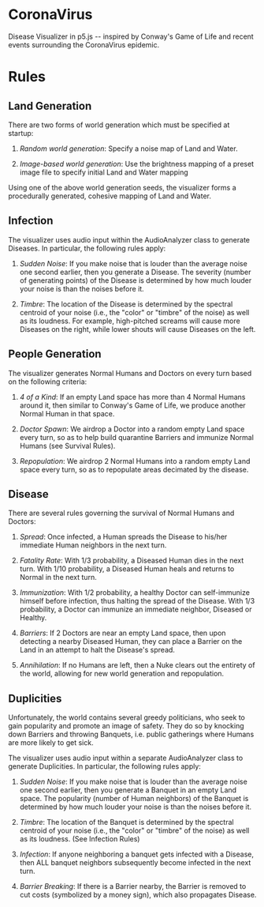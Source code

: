# CoronaVirus
Disease Visualizer in p5.js -- inspired by Conway's Game of Life and recent events surrounding the CoronaVirus epidemic.

# Rules

## Land Generation

There are two forms of world generation which must be specified at startup:

  1. _Random world generation_: Specify a noise map of Land and Water.
  
  2. _Image-based world generation_: Use the brightness mapping of a preset image file to specify initial Land and Water mapping
 
Using one of the above world generation seeds, the visualizer forms a procedurally generated, cohesive mapping of Land and Water.

## Infection

The visualizer uses audio input within the AudioAnalyzer class to generate Diseases. In particular, the following rules apply:

  1. _Sudden Noise_: If you make noise that is louder than the average noise one second earlier, then you generate a Disease. The severity (number of generating points) of the Disease is determined by how much louder your noise is than the noises before it.
  
  2. _Timbre_: The location of the Disease is determined by the spectral centroid of your noise (i.e., the "color" or "timbre" of the noise) as well as its loudness. For example, high-pitched screams will cause more Diseases on the right, while lower shouts will cause Diseases on the left. 
  
## People Generation

The visualizer generates Normal Humans and Doctors on every turn based on the following criteria:
  
  1. _4 of a Kind_: If an empty Land space has more than 4 Normal Humans around it, then similar to Conway's Game of Life, we produce another Normal Human in that space.
  
  2. _Doctor Spawn_: We airdrop a Doctor into a random empty Land space every turn, so as to help build quarantine Barriers and immunize Normal Humans (see Survival Rules). 
  
  3. _Repopulation_: We airdrop 2 Normal Humans into a random empty Land space every turn, so as to repopulate areas decimated by the disease.

## Disease

There are several rules governing the survival of Normal Humans and Doctors:
  1. _Spread_: Once infected, a Human spreads the Disease to his/her immediate Human neighbors in the next turn.
  
  2. _Fatality Rate_: With 1/3 probability, a Diseased Human dies in the next turn. With 1/10 probability, a Diseased Human heals and returns to Normal in the next turn.
  
  3. _Immunization_: With 1/2 probability, a healthy Doctor can self-immunize himself before infection, thus halting the spread of the Disease. With 1/3 probability, a Doctor can immunize an immediate neighbor, Diseased or Healthy. 
  
  4. _Barriers_: If 2 Doctors are near an empty Land space, then upon detecting a nearby Diseased Human, they can place a Barrier on the Land in an attempt to halt the Disease's spread. 
  
  5. _Annihilation_: If no Humans are left, then a Nuke clears out the entirety of the world, allowing for new world generation and repopulation. 

## Duplicities

Unfortunately, the world contains several greedy politicians, who seek to gain popularity and promote an image of safety. They do so by knocking down Barriers and throwing Banquets, i.e. public gatherings where Humans are more likely to get sick.

The visualizer uses audio input within a separate AudioAnalyzer class to generate Duplicities. In particular, the following rules apply:

  1. _Sudden Noise_: If you make noise that is louder than the average noise one second earlier, then you generate a Banquet in an empty Land space. The popularity (number of Human neighbors) of the Banquet is determined by how much louder your noise is than the noises before it.
  
  2. _Timbre_: The location of the Banquet is determined by the spectral centroid of your noise (i.e., the "color" or "timbre" of the noise) as well as its loudness. (See Infection Rules)
  
  3. _Infection_: If anyone neighboring a banquet gets infected with a Disease, then ALL banquet neighbors subsequently become infected in the next turn. 

  3. _Barrier Breaking_: If there is a Barrier nearby, the Barrier is removed to cut costs (symbolized by a money sign), which also propagates Disease.



